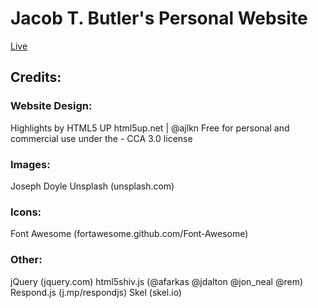 # Jacob T. Butler's Personal Website

[Live](https://dramaze.github.io/personal_site/)

## Credits:

### Website Design:
Highlights by HTML5 UP
html5up.net | @ajlkn
Free for personal and commercial use under the - CCA 3.0 license

### Images:
Joseph Doyle
Unsplash (unsplash.com)

### Icons:
Font Awesome (fortawesome.github.com/Font-Awesome)

### Other:
jQuery (jquery.com)
html5shiv.js (@afarkas @jdalton @jon_neal @rem)
Respond.js (j.mp/respondjs)
Skel (skel.io)

